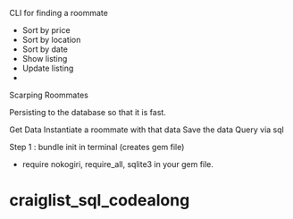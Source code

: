CLI for finding a roommate
- Sort by price
- Sort by location
- Sort by date
- Show listing
- Update listing
-
Scarping Roommates

Persisting to the database so that it is fast.

Get Data
Instantiate a roommate with that data
Save the data
Query via sql

Step 1 : bundle init in terminal (creates gem file)
  - require nokogiri, require_all, sqlite3 in your gem file.
# craiglist_sql_codealong
